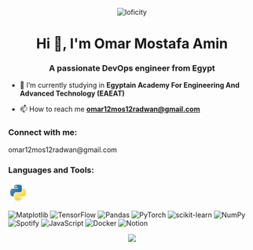 
<p align="center">
<img alt="loficity" width="600px" src="https://i.pinimg.com/originals/a2/4c/b5/a24cb568fa40046f8562dbc45cea8506.gif"</img>
</p>


<h1 align="center">Hi 👋, I'm Omar Mostafa Amin</h1>
<h3 align="center">A passionate DevOps engineer from Egypt</h3>

- 🔭 I’m currently studying in **Egyptain Academy For Engineering And Advanced Technology (EAEAT)**

- 📫 How to reach me **omar12mos12radwan@gmail.com**


<h3 align="left">Connect with me:</h3>
<p align="left">
	omar12mos12radwan@gmail.com
	
</p>



<h3 align="left">Languages and Tools:</h3>
<p align="left"> <a href="https://www.python.org" target="_blank" rel="noreferrer"> <img src="https://raw.githubusercontent.com/devicons/devicon/master/icons/python/python-original.svg" alt="python" width="40" height="40"/> </a> </p>

![Matplotlib](https://img.shields.io/badge/Matplotlib-%23ffffff.svg?style=for-the-badge&logo=Matplotlib&logoColor=black)
![TensorFlow](https://img.shields.io/badge/TensorFlow-%23FF6F00.svg?style=for-the-badge&logo=TensorFlow&logoColor=white)
![Pandas](https://img.shields.io/badge/pandas-%23150458.svg?style=for-the-badge&logo=pandas&logoColor=white)
![PyTorch](https://img.shields.io/badge/PyTorch-%23EE4C2C.svg?style=for-the-badge&logo=PyTorch&logoColor=white)
![scikit-learn](https://img.shields.io/badge/scikit--learn-%23F7931E.svg?style=for-the-badge&logo=scikit-learn&logoColor=white)
![NumPy](https://img.shields.io/badge/numpy-%23013243.svg?style=for-the-badge&logo=numpy&logoColor=white)
![Spotify](https://img.shields.io/badge/Spotify-1ED760?style=for-the-badge&logo=spotify&logoColor=white)
![JavaScript](https://img.shields.io/badge/javascript-%23323330.svg?style=for-the-badge&logo=javascript&logoColor=%23F7DF1E)
![Docker](https://img.shields.io/badge/docker-%230db7ed.svg?style=for-the-badge&logo=docker&logoColor=white)
![Notion](https://img.shields.io/badge/Notion-%23000000.svg?style=for-the-badge&logo=notion&logoColor=white)
<p align="center">
  <img src="https://images-wixmp-ed30a86b8c4ca887773594c2.wixmp.com/f/760bb8f8-3a05-4e44-be4d-6d1b2a6e5392/d1nno8d-364adddf-a168-44a1-b5e5-db7e2e779331.gif?token=eyJ0eXAiOiJKV1QiLCJhbGciOiJIUzI1NiJ9.eyJzdWIiOiJ1cm46YXBwOjdlMGQxODg5ODIyNjQzNzNhNWYwZDQxNWVhMGQyNmUwIiwiaXNzIjoidXJuOmFwcDo3ZTBkMTg4OTgyMjY0MzczYTVmMGQ0MTVlYTBkMjZlMCIsIm9iaiI6W1t7InBhdGgiOiJcL2ZcLzc2MGJiOGY4LTNhMDUtNGU0NC1iZTRkLTZkMWIyYTZlNTM5MlwvZDFubm84ZC0zNjRhZGRkZi1hMTY4LTQ0YTEtYjVlNS1kYjdlMmU3NzkzMzEuZ2lmIn1dXSwiYXVkIjpbInVybjpzZXJ2aWNlOmZpbGUuZG93bmxvYWQiXX0.SIYcpgo6CrC3ucFcFCIAxRYhR-hFZK_0_NJlE7Z_67I"/>
</p>
